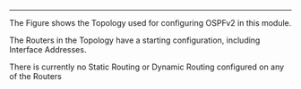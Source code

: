 
---
The Figure shows the Topology used  for configuring OSPFv2 in this module.

The Routers in the Topology have a starting configuration, including Interface Addresses.

There is currently no Static Routing or Dynamic Routing configured on any of the Routers
